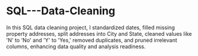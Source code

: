 # SQL---Data-Cleaning
In this SQL data cleaning project, I standardized dates, filled missing property addresses, split addresses into City and State, cleaned values like 'N' to 'No' and 'Y' to 'Yes,' removed duplicates, and pruned irrelevant columns, enhancing data quality and analysis readiness.
